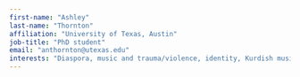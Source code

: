 ```yaml
---
first-name: "Ashley"
last-name: "Thornton"
affiliation: "University of Texas, Austin"
job-title: "PhD student"
email: "anthornton@utexas.edu"
interests: "Diaspora, music and trauma/violence, identity, Kurdish music"
---
```

